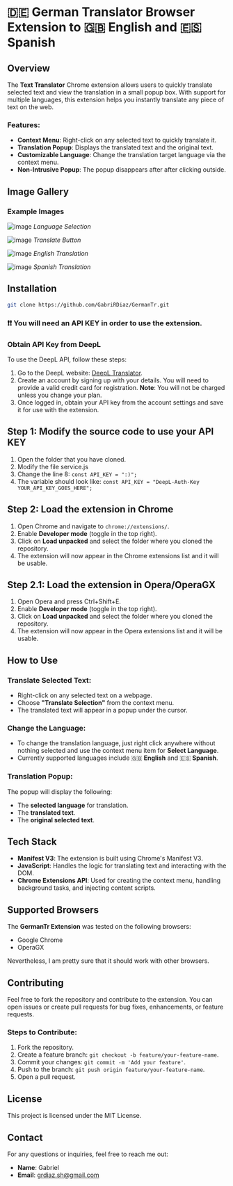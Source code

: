 # **🇩🇪 German Translator Browser Extension to 🇬🇧 English and 🇪🇸 Spanish**

## Overview

The **Text Translator** Chrome extension allows users to quickly translate selected text and view the translation in a small popup box. With support for multiple languages, this extension helps you instantly translate any piece of text on the web.

### Features:
- **Context Menu**: Right-click on any selected text to quickly translate it.
- **Translation Popup**: Displays the translated text and the original text.
- **Customizable Language**: Change the translation target language via the context menu.
- **Non-Intrusive Popup**: The popup disappears after after clicking outside.

## Image Gallery

### Example Images

![image](https://github.com/user-attachments/assets/70bc2e0d-8532-4cda-870a-fb694c1211bc)
*Language Selection*

![image](https://github.com/user-attachments/assets/20f4f515-48de-4d02-aee8-f11c21d63429)
*Translate Button*

![image](https://github.com/user-attachments/assets/79e9b1f4-93d0-4cb8-9587-61fa14e25938)
*English Translation*

![image](https://github.com/user-attachments/assets/9fde26ab-d882-449d-8ad0-1d5451d98b8d)
*Spanish Translation*

## Installation

```bash
git clone https://github.com/GabriRDiaz/GermanTr.git
```

### ❗❗ You will need an API KEY in order to use the extension.

### Obtain API Key from DeepL

To use the DeepL API, follow these steps:

1. Go to the DeepL website: [DeepL Translator](https://www.deepl.com/es/translator).
2. Create an account by signing up with your details. You will need to provide a valid credit card for registration. **Note**: You will not be charged unless you change your plan.
3. Once logged in, obtain your API key from the account settings and save it for use with the extension.

## Step 1: Modify the source code to use your API KEY

1. Open the folder that you have cloned.
2. Modify the file service.js
3. Change the line 8: `const API_KEY = ":)";`
4. The variable should look like: `const API_KEY = "DeepL-Auth-Key YOUR_API_KEY_GOES_HERE";`

## Step 2: Load the extension in Chrome

1. Open Chrome and navigate to `chrome://extensions/`.
2. Enable **Developer mode** (toggle in the top right).
3. Click on **Load unpacked** and select the folder where you cloned the repository.
4. The extension will now appear in the Chrome extensions list and it will be usable.

## Step 2.1: Load the extension in Opera/OperaGX

1. Open Opera and press Ctrl+Shift+E.
2. Enable **Developer mode** (toggle in the top right).
3. Click on **Load unpacked** and select the folder where you cloned the repository.
4. The extension will now appear in the Opera extensions list and it will be usable.

## How to Use

### Translate Selected Text:
- Right-click on any selected text on a webpage.
- Choose **"Translate Selection"** from the context menu.
- The translated text will appear in a popup under the cursor.

### Change the Language:
- To change the translation language, just right click anywhere without nothing selected and use the context menu item for **Select Language**.
- Currently supported languages include 🇬🇧 **English** and 🇪🇸 **Spanish**.

### Translation Popup:
The popup will display the following:
- The **selected language** for translation.
- The **translated text**.
- The **original selected text**.

## Tech Stack

- **Manifest V3**: The extension is built using Chrome's Manifest V3.
- **JavaScript**: Handles the logic for translating text and interacting with the DOM.
- **Chrome Extensions API**: Used for creating the context menu, handling background tasks, and injecting content scripts.

## Supported Browsers

The **GermanTr Extension** was tested on the following browsers:
- Google Chrome
- OperaGX

Nevertheless, I am pretty sure that it should work with other browsers.

## Contributing

Feel free to fork the repository and contribute to the extension. You can open issues or create pull requests for bug fixes, enhancements, or feature requests.

### Steps to Contribute:
1. Fork the repository.
2. Create a feature branch: `git checkout -b feature/your-feature-name`.
3. Commit your changes: `git commit -m 'Add your feature'`.
4. Push to the branch: `git push origin feature/your-feature-name`.
5. Open a pull request.

## License
This project is licensed under the MIT License.

## Contact

For any questions or inquiries, feel free to reach me out:

- **Name**: Gabriel
- **Email**: grdiaz.sh@gmail.com

